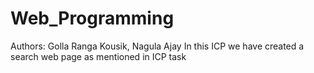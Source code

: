 # Web_Programming
Authors: Golla Ranga Kousik, Nagula Ajay
In this ICP we have created a search web page as mentioned in ICP task
